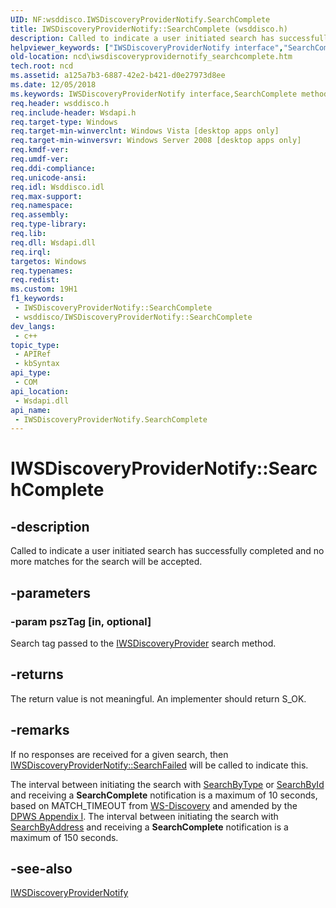 ```yaml
---
UID: NF:wsddisco.IWSDiscoveryProviderNotify.SearchComplete
title: IWSDiscoveryProviderNotify::SearchComplete (wsddisco.h)
description: Called to indicate a user initiated search has successfully completed and no more matches for the search will be accepted.
helpviewer_keywords: ["IWSDiscoveryProviderNotify interface","SearchComplete method","IWSDiscoveryProviderNotify.SearchComplete","IWSDiscoveryProviderNotify::SearchComplete","SearchComplete","SearchComplete method","SearchComplete method","IWSDiscoveryProviderNotify interface","ncd.iwsdiscoveryprovidernotify_searchcomplete","wsddisco/IWSDiscoveryProviderNotify::SearchComplete"]
old-location: ncd\iwsdiscoveryprovidernotify_searchcomplete.htm
tech.root: ncd
ms.assetid: a125a7b3-6887-42e2-b421-d0e27973d8ee
ms.date: 12/05/2018
ms.keywords: IWSDiscoveryProviderNotify interface,SearchComplete method, IWSDiscoveryProviderNotify.SearchComplete, IWSDiscoveryProviderNotify::SearchComplete, SearchComplete, SearchComplete method, SearchComplete method,IWSDiscoveryProviderNotify interface, ncd.iwsdiscoveryprovidernotify_searchcomplete, wsddisco/IWSDiscoveryProviderNotify::SearchComplete
req.header: wsddisco.h
req.include-header: Wsdapi.h
req.target-type: Windows
req.target-min-winverclnt: Windows Vista [desktop apps only]
req.target-min-winversvr: Windows Server 2008 [desktop apps only]
req.kmdf-ver: 
req.umdf-ver: 
req.ddi-compliance: 
req.unicode-ansi: 
req.idl: Wsddisco.idl
req.max-support: 
req.namespace: 
req.assembly: 
req.type-library: 
req.lib: 
req.dll: Wsdapi.dll
req.irql: 
targetos: Windows
req.typenames: 
req.redist: 
ms.custom: 19H1
f1_keywords:
 - IWSDiscoveryProviderNotify::SearchComplete
 - wsddisco/IWSDiscoveryProviderNotify::SearchComplete
dev_langs:
 - c++
topic_type:
 - APIRef
 - kbSyntax
api_type:
 - COM
api_location:
 - Wsdapi.dll
api_name:
 - IWSDiscoveryProviderNotify.SearchComplete
---
```


# IWSDiscoveryProviderNotify::SearchComplete


## -description

Called to indicate a user initiated search has successfully completed and no more matches for the search will be accepted.

## -parameters

### -param pszTag [in, optional]

Search tag passed to the <a href="/windows/desktop/api/wsddisco/nn-wsddisco-iwsdiscoveryprovider">IWSDiscoveryProvider</a> search method.

## -returns

The return value is not meaningful. An implementer should return S_OK.

## -remarks

If no responses are received for a given search, then <a href="/windows/desktop/api/wsddisco/nf-wsddisco-iwsdiscoveryprovidernotify-searchfailed">IWSDiscoveryProviderNotify::SearchFailed</a> will be called to indicate this.


The interval between initiating the search with <a href="/windows/desktop/api/wsddisco/nf-wsddisco-iwsdiscoveryprovider-searchbytype">SearchByType</a> or <a href="/windows/desktop/api/wsddisco/nf-wsddisco-iwsdiscoveryprovider-searchbyid">SearchById</a> and receiving a <b>SearchComplete</b> notification is a maximum of 10 seconds, based on MATCH_TIMEOUT from <a href="https://specs.xmlsoap.org/ws/2005/04/discovery/ws-discovery.pdf">WS-Discovery</a> and amended by the <a href="https://specs.xmlsoap.org/ws/2005/05/devprof/devicesprofile.pdf">DPWS Appendix I</a>. The interval between initiating the search with <a href="/windows/desktop/api/wsddisco/nf-wsddisco-iwsdiscoveryprovider-searchbyaddress">SearchByAddress</a> and receiving a <b>SearchComplete</b> notification is a maximum of 150 seconds.

## -see-also

<a href="/windows/desktop/api/wsddisco/nn-wsddisco-iwsdiscoveryprovidernotify">IWSDiscoveryProviderNotify</a>
